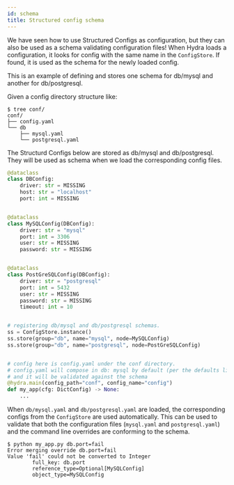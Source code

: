```yaml
---
id: schema
title: Structured config schema
---
```

We have seen how to use Structured Configs as configuration, but they can also be used as a schema validating configuration files!
When Hydra loads a configuration, it looks for config with the same name in the `ConfigStore`.
If found, it is used as the schema for the newly loaded config.

This is an example of defining and stores one schema for db/mysql and another for db/postgresql.

Given a config directory structure like:
```text
$ tree conf/
conf/
├── config.yaml
└── db
    ├── mysql.yaml
    └── postgresql.yaml
```

The Structurd Configs below are stored as db/mysql and db/postgresql. They will be used as schema
when we load the corresponding config files.

```python
@dataclass
class DBConfig:
    driver: str = MISSING
    host: str = "localhost"
    port: int = MISSING


@dataclass
class MySQLConfig(DBConfig):
    driver: str = "mysql"
    port: int = 3306
    user: str = MISSING
    password: str = MISSING


@dataclass
class PostGreSQLConfig(DBConfig):
    driver: str = "postgresql"
    port: int = 5432
    user: str = MISSING
    password: str = MISSING
    timeout: int = 10


# registering db/mysql and db/postgresql schemas.
ss = ConfigStore.instance()
ss.store(group="db", name="mysql", node=MySQLConfig)
ss.store(group="db", name="postgresql", node=PostGreSQLConfig)


# config here is config.yaml under the conf directory.
# config.yaml will compose in db: mysql by default (per the defaults list),
# and it will be validated against the schema
@hydra.main(config_path="conf", config_name="config")
def my_app(cfg: DictConfig) -> None:
    ...
```


When `db/mysql.yaml` and `db/postgresql.yaml` are loaded, the corresponding configs from the `ConfigStore` are used automatically.
This can be used to validate that both the configuration files (`mysql.yaml` and `postgresql.yaml`) and the command line overrides are conforming to the schema. 

```
$ python my_app.py db.port=fail
Error merging override db.port=fail
Value 'fail' could not be converted to Integer
        full_key: db.port
        reference_type=Optional[MySQLConfig]
        object_type=MySQLConfig
```